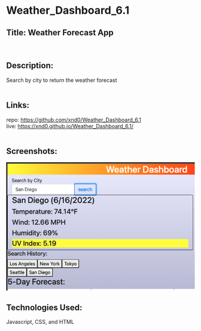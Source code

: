 # Weather_Dashboard_6.1

## Title: Weather Forecast App
<br>

## Description:
Search by city to return the weather forecast
<br><br>

## Links: <br>
repo: https://github.com/xnd0/Weather_Dashboard_6.1
<br>
live: https://xnd0.github.io/Weather_Dashboard_6.1/
<br><br>

## Screenshots:
![View of the App](Dashboard_1.0.png)
<br>

## Technologies Used:
Javascript, CSS, and HTML